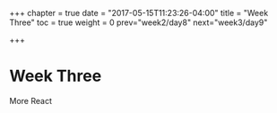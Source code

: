 +++
chapter = true
date = "2017-05-15T11:23:26-04:00"
title = "Week Three"
toc = true
weight = 0
prev="week2/day8"
next="week3/day9"

+++

# Week Three

More React
